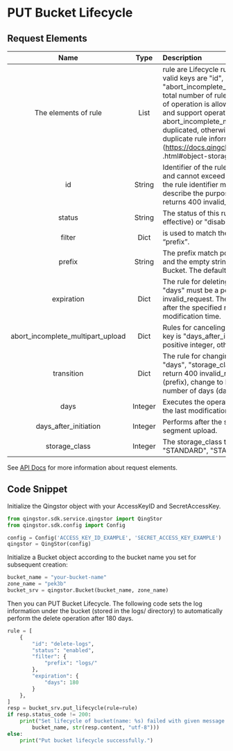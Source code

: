 # PUT Bucket Lifecycle

## Request Elements

|               Name                |  Type   | Description                                                                                                                                                                                                                                                                                                                                                                                                                                                                                                                                                                                                | Required |
| :-------------------------------: | :-----: | :--------------------------------------------------------------------------------------------------------------------------------------------------------------------------------------------------------------------------------------------------------------------------------------------------------------------------------------------------------------------------------------------------------------------------------------------------------------------------------------------------------------------------------------------------------------------------------------------------------- | :------: |
|       The elements of rule        |  List   | rule are Lifecycle rules. The rules are of type Dict and the valid keys are "id", "status", "filter", "expiration", "abort_incomplete_multipart_upload" and "transition". The total number of rules cannot exceed 100, and only one type of operation is allowed in each rule. The same bucket, prefix and support operations ( expiration, abort_incomplete_multipart_upload, transition) cannot be duplicated, otherwise return 400 invalid_request contains duplicate rule information see [Error Message] (https://docs.qingcloud.com/qingstor/api/common/error_code .html#object-storage-error-code). |   Yes    |
|                id                 | String  | Identifier of the rule. It can be any UTF-8 encoded character and cannot exceed 255 bytes in length. In a Bucket Lifecycle, the rule identifier must be unique. This string can be used to describe the purpose of the policy. If the id is repeated, it returns 400 invalid_request .                                                                                                                                                                                                                                                                                                                     |   Yes    |
|              status               | String  | The status of this rule. Its value can be either "enabled" (for effective) or "disabled" (for disabled).                                                                                                                                                                                                                                                                                                                                                                                                                                                                                                   |   Yes    |
|              filter               |  Dict   | is used to match the filter condition of Object. The valid key is “prefix”.                                                                                                                                                                                                                                                                                                                                                                                                                                                                                                                                |   Yes    |
|              prefix               | String  | The prefix match policy is used to match the Object name, and the empty string means to match the Object in the entire Bucket. The default is an empty string.                                                                                                                                                                                                                                                                                                                                                                                                                                             |    No    |
|            expiration             |  Dict   | The rule for deleting an Object with a valid key of "days". "days" must be a positive integer, otherwise return 400 invalid_request. The object that matches the prefix is ​​deleted after the specified number of days (days) at the last modification time.                                                                                                                                                                                                                                                                                                                                              |    No    |
| abort_incomplete_multipart_upload |  Dict   | Rules for canceling unfinished multipart uploads. The valid key is "days_after_initiation". "days_after_initiation" must be a positive integer, otherwise return 400 invalid_request.                                                                                                                                                                                                                                                                                                                                                                                                                      |    No    |
|            transition             |  Dict   | The rule for changing the storage level. The valid keys are "days", "storage_class". Days must be >= 30, otherwise return 400 invalid_request. For objects that match the prefix (prefix), change to low frequency storage after the specified number of days (days) at the last modification time.                                                                                                                                                                                                                                                                                                        |    No    |
|               days                | Integer | Executes the operation after the specified number of days of the last modification time of the object.                                                                                                                                                                                                                                                                                                                                                                                                                                                                                                     |    No    |
|       days_after_initiation       | Integer | Performs after the specified number of days to initialize the segment upload.                                                                                                                                                                                                                                                                                                                                                                                                                                                                                                                              |   Yes    |
|           storage_class           | Integer | The storage_class to be changed to, the supported values ​​are "STANDARD", "STANDARD_IA".                                                                                                                                                                                                                                                                                                                                                                                                                                                                                                                  |   Yes    |

See [API Docs](https://docs.qingcloud.com/qingstor/api/bucket/lifecycle/put_lifecycle.html) for more information about request elements.

## Code Snippet

Initialize the Qingstor object with your AccessKeyID and SecretAccessKey.

```python
from qingstor.sdk.service.qingstor import QingStor
from qingstor.sdk.config import Config

config = Config('ACCESS_KEY_ID_EXAMPLE', 'SECRET_ACCESS_KEY_EXAMPLE')
qingstor = QingStor(config)
```

Initialize a Bucket object according to the bucket name you set for subsequent creation:

```python
bucket_name = "your-bucket-name"
zone_name = "pek3b"
bucket_srv = qingstor.Bucket(bucket_name, zone_name)
```

Then you can PUT Bucket Lifecycle.
The following code sets the log information under the bucket (stored in the logs/ directory) to automatically perform the delete operation after 180 days.

```python
rule = [
    {
        "id": "delete-logs",
        "status": "enabled",
        "filter": {
            "prefix": "logs/"
        },
        "expiration": {
            "days": 180
        }
    },
]
resp = bucket_srv.put_lifecycle(rule=rule)
if resp.status_code != 200:
    print("Set lifecycle of bucket(name: %s) failed with given message: %s\n" % (
        bucket_name, str(resp.content, "utf-8")))
else:
    print("Put bucket lifecycle successfully.")
```
